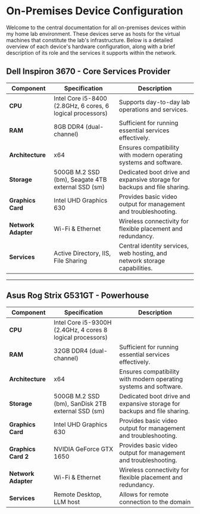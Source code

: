 # On-Premises Device Configuration

Welcome to the central documentation for all on-premises devices within my home lab environment. These devices serve as hosts for the virtual machines that constitute the lab's infrastructure. Below is a detailed overview of each device's hardware configuration, along with a brief description of its role and the services it supports within the network.

## Dell Inspiron 3670 - Core Services Provider

| Component           | Specification                           | Description                                               |
| ------------------- | --------------------------------------- | ---------------------------------------------------------         |
| **CPU**             | Intel Core i5-8400 (2.8GHz, 6 cores, 6 logical processors) | Supports day-to-day lab operations and services.          |
| **RAM**             | 8GB DDR4 (dual-channel)                 | Sufficient for running essential services effectively.          |
| **Architecture**    | x64                                     | Ensures compatibility with modern operating systems and software. |
| **Storage**         | 500GB M.2 SSD (bm), Seagate 4TB external SSD (sm) | Dedicated boot drive and expansive storage for backups and file sharing. |
| **Graphics Card**   | Intel UHD Graphics 630                  | Provides basic video output for management and troubleshooting.  |
| **Network Adapter** | Wi-Fi & Ethernet                        | Wireless connectivity for flexible placement and redundancy. |
| **Services**        | Active Directory, IIS, File Sharing     | Central identity services, web hosting, and network storage capabilities. |

---

## Asus Rog Strix G531GT - Powerhouse 

| Component           | Specification                           | Description                                               |
| ------------------- | --------------------------------------- | --------------------------------------------------------- |
| **CPU**             | Intel Core i5-9300H (2.4GHz, 4 cores 8 logical processors) |
| **RAM**             | 32GB DDR4 (dual-channel)                | Sufficient for running essential services effectively.    |
| **Architecture**    | x64                                     | Ensures compatibility with modern operating systems and software. |
| **Storage**         | 500GB M.2 SSD (bm), SanDisk 2TB external SSD (sm) | Dedicated boot drive and expansive storage for backups and file sharing. |
| **Graphics Card**   | Intel UHD Graphics 630                  | Provides basic video output for management and troubleshooting. |
| **Graphics Card 2** | NVIDIA GeForce GTX 1650                 | Provides basic video output for management and troubleshooting. |
| **Network Adapter** | Wi-Fi & Ethernet                        | Wireless connectivity for flexible placement and redundancy. |
| **Services**        | Remote Desktop, LLM host                | Allows for remote connection to the domain | 
